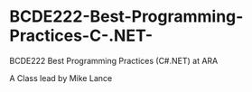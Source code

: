 # BCDE222-Best-Programming-Practices-C-.NET-
BCDE222 Best Programming Practices (C#.NET) at ARA

A Class lead by Mike Lance
